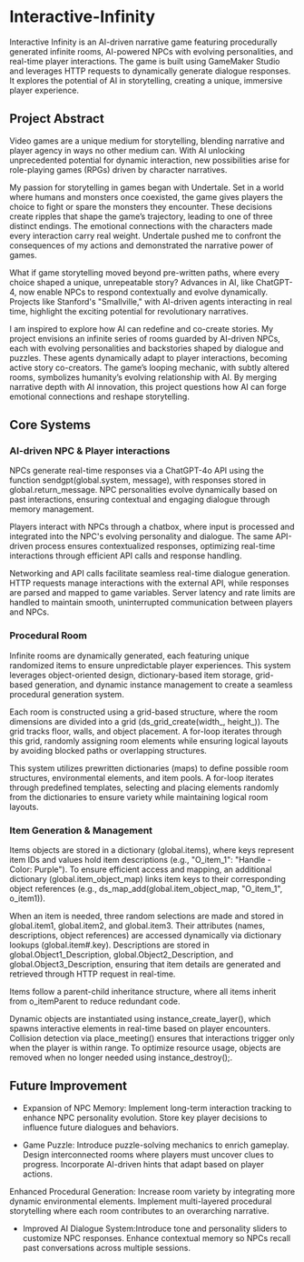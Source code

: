 # Interactive-Infinity
Interactive Infinity is an AI-driven narrative game featuring procedurally generated infinite rooms, AI-powered NPCs with evolving personalities, and real-time player interactions. The game is built using GameMaker Studio and leverages HTTP requests to dynamically generate dialogue responses. It explores the potential of AI in storytelling, creating a unique, immersive player experience.

## Project Abstract 
Video games are a unique medium for storytelling, blending narrative and player agency in ways no other medium can. With AI unlocking unprecedented potential for dynamic interaction, new possibilities arise for role-playing games (RPGs) driven by character narratives.

My passion for storytelling in games began with Undertale. Set in a world where humans and monsters once coexisted, the game gives players the choice to fight or spare the monsters they encounter. These decisions create ripples that shape the game’s trajectory, leading to one of three distinct endings. The emotional connections with the characters made every interaction carry real weight. Undertale pushed me to confront the consequences of my actions and demonstrated the narrative power of games.

What if game storytelling moved beyond pre-written paths, where every choice shaped a unique, unrepeatable story? Advances in AI, like ChatGPT-4, now enable NPCs to respond contextually and evolve dynamically. Projects like Stanford's "Smallville," with AI-driven agents interacting in real time, highlight the exciting potential for revolutionary narratives.

I am inspired to explore how AI can redefine and co-create stories. My project envisions an infinite series of rooms guarded by AI-driven NPCs, each with evolving personalities and backstories shaped by dialogue and puzzles. These agents dynamically adapt to player interactions, becoming active story co-creators. The game’s looping mechanic, with subtly altered rooms, symbolizes humanity’s evolving relationship with AI. By merging narrative depth with AI innovation, this project questions how AI can forge emotional connections and reshape storytelling.

## Core Systems 
### AI-driven NPC & Player interactions 
NPCs generate real-time responses via a ChatGPT-4o API using the function sendgpt(global.system, message), with responses stored in global.return_message. NPC personalities evolve dynamically based on past interactions, ensuring contextual and engaging dialogue through memory management.

Players interact with NPCs through a chatbox, where input is processed and integrated into the NPC's evolving personality and dialogue. The same API-driven process ensures contextualized responses, optimizing real-time interactions through efficient API calls and response handling.

Networking and API calls facilitate seamless real-time dialogue generation. HTTP requests manage interactions with the external API, while responses are parsed and mapped to game variables. Server latency and rate limits are handled to maintain smooth, uninterrupted communication between players and NPCs.

### Procedural Room
Infinite rooms are dynamically generated, each featuring unique randomized items to ensure unpredictable player experiences. This system leverages object-oriented design, dictionary-based item storage, grid-based generation, and dynamic instance management to create a seamless procedural generation system.

Each room is constructed using a grid-based structure, where the room dimensions are divided into a grid (ds_grid_create(width_, height_)). The grid tracks floor, walls, and object placement. A for-loop iterates through this grid, randomly assigning room elements while ensuring logical layouts by avoiding blocked paths or overlapping structures.

This system utilizes prewritten dictionaries (maps) to define possible room structures, environmental elements, and item pools. A for-loop iterates through predefined templates, selecting and placing elements randomly from the dictionaries to ensure variety while maintaining logical room layouts.

### Item Generation & Management
Items objects are stored in a dictionary (global.items), where keys represent item IDs and values hold item descriptions (e.g., "O_item_1": "Handle - Color: Purple"). To ensure efficient access and mapping, an additional dictionary (global.item_object_map) links item keys to their corresponding object references (e.g., ds_map_add(global.item_object_map, "O_item_1", o_item1)).

When an item is needed, three random selections are made and stored in global.item1, global.item2, and global.item3. Their attributes (names, descriptions, object references) are accessed dynamically via dictionary lookups (global.item#.key). Descriptions are stored in global.Object1_Description, global.Object2_Description, and global.Object3_Description, ensuring that item details are generated and retrieved through HTTP request in real-time.

Items follow a parent-child inheritance structure, where all items inherit from o_itemParent to reduce redundant code.

Dynamic objects are instantiated using instance_create_layer(), which spawns interactive elements in real-time based on player encounters. Collision detection via place_meeting() ensures that interactions trigger only when the player is within range. To optimize resource usage, objects are removed when no longer needed using instance_destroy();.

## Future Improvement 

- Expansion of NPC Memory: Implement long-term interaction tracking to enhance NPC personality evolution. Store key player decisions to influence future dialogues and behaviors.

- Game Puzzle: Introduce puzzle-solving mechanics to enrich gameplay. Design interconnected rooms where players must uncover clues to progress. Incorporate AI-driven hints that adapt based on player actions.

Enhanced Procedural Generation: Increase room variety by integrating more dynamic environmental elements. Implement multi-layered procedural storytelling where each room contributes to an overarching narrative.

- Improved AI Dialogue System:Introduce tone and personality sliders to customize NPC responses. Enhance contextual memory so NPCs recall past conversations across multiple sessions.

